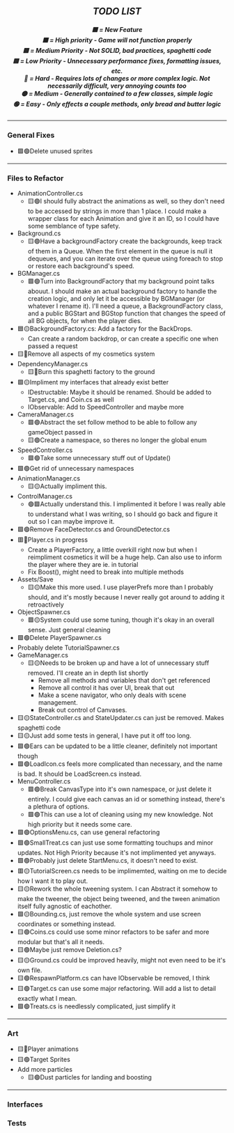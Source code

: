 <section id="header" align="center">
    <h1><em>TODO LIST</em></h1>
    <h5>🟦 = New Feature
    <br>🟥 = High priority - Game will not function properly
    <br>🟨 = Medium Priority - Not SOLID, bad practices, spaghetti code
    <br>🟩 = Low Priority - Unnecessary performance fixes, formatting issues, etc.
    <br>🔴 = Hard - Requires lots of changes or more complex logic. Not necessarily difficult, very annoying counts too
    <br>🟡  = Medium - Generally contained to a few classes, simple logic
    <br>🟢 = Easy - Only effects a couple methods, only bread and butter logic</h5>
</section>

---
<section id="general" align="left">
    <h3>General Fixes</h3>
    <ul>
        <li>🟩🟢Delete unused sprites</li>
    </ul>
</section>

---
<section id="reffiles" align="left">
    <h3>Files to Refactor</h3>
    <ul>
        <li>AnimationController.cs
            <ul>
                <li>🟨🟢I should fully abstract the animations as well, so they don't need to be accessed by strings in more than 1 place. I could make a wrapper class for each Animation and give it an ID, so I could have some semblance of type safety.</li>
            </ul>
        </li>
        <li>Background.cs
            <ul>
                <li>🟨🟢Have a backgroundFactory create the backgrounds, keep track of them in a Queue. When the first element in the queue is null it dequeues, and you can iterate over the queue using foreach to stop or restore each background's speed.</li>
            </ul>
        </li>
        <li>BGManager.cs
            <ul>
                <li>🟩🟢Turn into BackgroundFactory that my background point talks abouut. I should make an actual background factory to handle the creation logic, and only let it be accessible by BGManager (or whatever I rename it). I'll need a queue, a BackgroundFactory class, and a public BGStart and BGStop function that changes the speed of all BG objects, for when the player dies.</li>
            </ul>
        </li>
        <li>🟦🟡BackgroundFactory.cs: Add a factory for the BackDrops.
            <ul>
                <li>Can create a random backdrop, or can create a specific one when passed a request</li>
            </ul>
        </li>
        <li>🟨🔴Remove all aspects of my cosmetics system</li>
        <li>DependencyManager.cs
            <ul>
                <li>🟨🔴Burn this spaghetti factory to the ground</li>
            </ul>
        </li>
        <li>🟩🟡Impliment my interfaces that already exist better
            <ul>
                <li>IDestructable: Maybe it should be renamed. Should be added to Target.cs, and Coin.cs as well</li>
                <li>IObservable: Add to SpeedController and maybe more</li>
            </ul>
        </li>
        <li>CameraManager.cs
            <ul>
                <li>🟩🟢Abstract the set follow method to be able to follow any gameObject passed in</li>
                <li>🟨🟢Create a namespace, so theres no longer the global enum</li>
            </ul>
        </li>
        <li>SpeedController.cs
            <ul>
                <li>🟩🟢Take some unnecessary stuff out of Update()</li>
            </ul>
        </li>
        <li>🟩🟢Get rid of unnecessary namespaces</li>
        <li>AnimationManager.cs
            <ul>
                <li>🟨🟡Actually impliment this.</li>
            </ul>
        </li>
        <li>ControlManager.cs
            <ul>
                <li>🟢🟩Actually understand this. I implimented it before I was really able to understand what I was writing, so I should go back and figure it out so I can maybe improve it.</li>
            </ul>
        </li>
        <li>🟩🟢Remove FaceDetector.cs and GroundDetector.cs</li>
        <li>🟥🔴Player.cs in progress
            <ul>
                <li>Create a PlayerFactory, a little overkill right now but when I reimpliment cosmetics it will be a huge help. Can also use to inform the player where they are ie. in tutorial</li>
                <li>Fix Boost(), might need to break into multiple methods</li>
            </ul>
        </li>
        <li>Assets/Save
            <ul>
                <li>🟨🟡Make this more used. I use playerPrefs more than I probably should, and it's mostly because I never really got around to adding it retroactively</li>
            </ul> 
        </li>
        <li>ObjectSpawner.cs
            <ul>
                <li>🟩🟡System could use some tuning, though it's okay in an overall sense. Just general cleaning</li>
            </ul>
        </li>
        <li>🟩🟢Delete PlayerSpawner.cs</li>
        <li>Probably delete TutorialSpawner.cs</li>
        <li>GameManager.cs
            <ul>
                <li>🟨🟡Needs to be broken up and have a lot of unnecessary stuff removed. I'll create an in depth list shortly
                    <ul>
                        <li>Remove all methods and variables that don't get referenced</li>
                        <li>Remove all control it has over UI, break that out</li>
                        <li>Make a scene navigator, who only deals with scene management.</li>
                        <li>Break out control of Canvases.</li>
                    </ul>
                </li>
            </ul>
        </li>
        <li>🟨🟡StateController.cs and StateUpdater.cs can just be removed. Makes spaghetti code</li>
        <li>🟨🟡Just add some tests in general, I have put it off too long.</li>
        <li>🟩🟢Ears can be updated to be a little cleaner, definitely not important though</li>
        <li>🟩🟢LoadIcon.cs feels more complicated than necessary, and the name is bad. It should be LoadScreen.cs instead.</li>
        <li>MenuController.cs
            <ul>
                <li>🟩🟢Break CanvasType into it's own namespace, or just delete it entirely. I could give each canvas an id or something instead, there's a plethura of options.</li>
                <li>🟩🟢This can use a lot of cleaning using my new knowledge. Not high priority but it needs some care.</li>
            </ul>
        </li>
        <li>🟩🟢OptionsMenu.cs, can use general refactoring</li>
        <li>🟩🟢SmallTreat.cs can just use some formatting touchups and minor updates. Not High Priority because it's not implimented yet anyways.</li>
        <li>🟩🟢Probably just delete StartMenu.cs, it doesn't need to exist.</li>
        <li>🟥🟡TutorialScreen.cs needs to be implimemted, waiting on me to decide how I want it to play out.</li>
        <li>🟨🟡Rework the whole tweening system. I can Abstract it somehow to make the tweener, the object being tweened, and the tween animation itself fully agnostic of eachother.</li>
        <li>🟩🟡Bounding.cs, just remove the whole system and use screen coordinates or something instead.</li>
        <li>🟨🟢Coins.cs could use some minor refactors to be safer and more modular but that's all it needs.</li>
        <li>🟨🟢Maybe just remove Deletion.cs?</li>
        <li>🟨🟡Ground.cs could be improved heavily, might not even need to be it's own file.</li>
        <li>🟨🟢RespawnPlatform.cs can have IObservable be removed, I think</li>
        <li>🟨🟢Target.cs can use some major refactoring. Will add a list to detail exactly what I mean.</li>
        <li>🟩🟢Treats.cs is needlessly complicated, just simplify it</li>
    </ul>
</section>

---
<section id="art" align="left">
    <h3>Art</h3>
    <ul>
        <li>🟨🔴Player animations</li>
        <li>🟨🟢Target Sprites</li>
        <li>Add more particles
            <ul>
                <li>🟨🟢Dust particles for landing and boosting</li>
            </ul>
        </li>
    </ul>
</div>

---
<section id="interfaces" align="left">
    <h3>Interfaces</h3>
    <ul>
    </ul>
</section>
<section id="tests" align="left">
    <h3>Tests</h3>
</section>